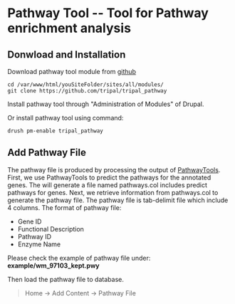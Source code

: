 
# Pathway Tool -- Tool for Pathway enrichment analysis

## Donwload and Installation

Download pathway tool module from [github](https://github.com/tripal/tripal_pathway)
```
cd /var/www/html/youSiteFolder/sites/all/modules/
git clone https://github.com/tripal/tripal_pathway
```

Install pathway tool through "Administration of Modules" of Drupal.

Or install pathway tool using command:
```
drush pm-enable tripal_pathway
```

## Add Pathway File

The pathway file is produced by processing the output of [PathwayTools](http://brg.ai.sri.com/ptools/). 
First, we use PathwayTools to predict the pathways for the annotated genes. The will generate a file
named pathways.col includes predict pathways for genes. Next, we retrieve information from pathways.col
to generate the pathway file. The pathway file is tab-delimit file which include 4 columns. 
The format of pathway file:
- Gene ID
- Functional Description
- Pathway ID
- Enzyme Name

Please check the example of pathway file under: **example/wm_97103_kept.pwy**

Then load the pathway file to database.
> Home -> Add Content -> Pathway File  


